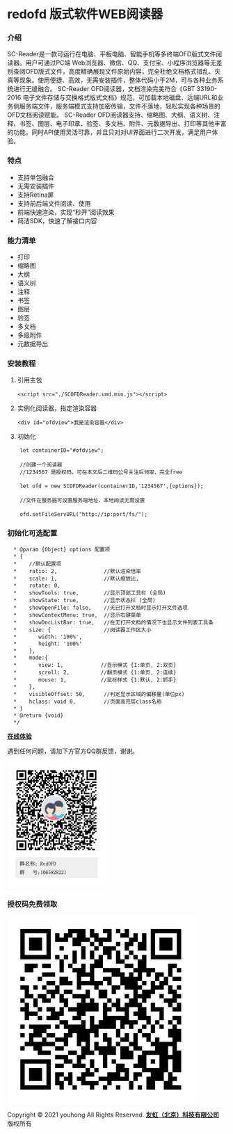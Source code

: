 # redofd 版式软件WEB阅读器



### 介绍
SC-Reader是一款可运行在电脑、平板电脑、智能手机等多终端OFD版式文件阅读器。用户可通过PC端 Web浏览器、微信、QQ、支付宝、小程序浏览器等无差别查阅OFD版式文件，高度精确展现文件原始内容，完全杜绝文档格式错乱、失真等现象。使用便捷、高效，无需安装插件，整体代码小于2M，可与各种业务系统进行无缝融合。
SC-Reader OFD阅读器，文档渲染完美符合《GBT 33190-2016 电子文件存储与交换格式版式文档》规范，可加载本地磁盘、远端URL和业务侧服务端文件，服务端模式支持加密传输，文件不落地，轻松实现各种场景的OFD文档阅读赋能。
SC-Reader OFD阅读器支持、缩略图、大纲、语义树、注释、书签、图层、电子印章、验签、多文档、附件、元数据导出、打印等其他丰富的功能。同时API使用灵活可靠，并且只对对UI界面进行二次开发，满足用户体验。


### 特点

- 支持单包融合
- 无需安装插件
- 支持Retina屏
- 支持前后端文件阅读、使用
- 前端快速渲染，实现“秒开”阅读效果
- 简洁SDK，快速了解接口内容


### 能力清单

- 打印
- 缩略图
- 大纲
- 语义树
- 注释
- 书签
- 图层
- 验签
- 多文档
- 多级附件
- 元数据导出


### 安装教程

1.  引用主包

    `<script src="./SCOFDReader.umd.min.js"></script>`

2.  实例化阅读器，指定渲染容器

    `<div id="ofdview">我是渲染容器</div>`

3.  初始化

```
    let containerID="#ofdview";

    //创建一个阅读器
    //1234567 是授权码，可在本文后二维码公号关注后领取，完全free

    let ofd = new SCOFDReader(containerID,'1234567',{options});

    //文件在服务器可设置服务端地址，本地阅读无需设置

    ofd.setFileServURL("http://ip:port/fs/");

```
### 初始化可选配置
```
  * @param {Object} options 配置项 
  * {
  *    //默认配置项
  *    ratio: 2,               //默认渲染倍率
  *    scale: 1,               //默认缩放比,
  *    rotate: 0,
  *    showTools: true,        //显示顶部工具栏 (全局)
  *    showState: true,        //显示状态栏 (全局)
  *    showOpenFile: false,    //无已打开文档时显示打开文件选项
  *    showContextMenu: true,  //显示右键菜单
  *    showDocListBar: true,   //在无打开文档的情况下也显示文件列表工具条
  *    size: {                 //阅读器工作区大小
  *       width: '100%',
  *       height: '100%'
  *    },
  *    mode:{
  *       view: 1,            //显示模式 {1:单页, 2:双页}
  *       scroll: 2,          //翻页模式 {1:单页, 2:连续}
  *       mouse: 1,           //鼠标样式 {1:默认, 2:抓手}
  *    },
  *    visibleOffset: 50,      //判定显示区域的偏移量(单位px)
  *    hclass: void 0,         //页面高亮层class名称
  * }
  * @return {void}
  */
```

 **[在线体验](http://screader.scofd.com/home/pc/demo1.html)** 

遇到任何问题，请加下方官方QQ群反馈，谢谢。

![avatar](QQ群二维码.png)

### 授权码免费领取

![avatar](领取License.jpg)

Copyright © 2021 youhong All Rights Reserved. [**友虹（北京）科技有限公司**](http://www.scofd.com/) 版权所有
